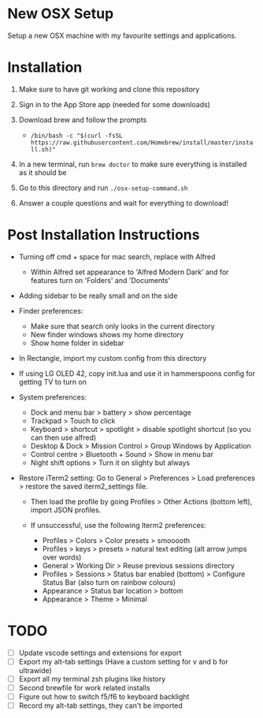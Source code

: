 # New OSX Setup
Setup a new OSX machine with my favourite settings and applications.

# Installation
1. Make sure to have git working and clone this repository 
1. Sign in to the App Store app (needed for some downloads)
1. Download brew and follow the prompts

    - ```/bin/bash -c "$(curl -fsSL https://raw.githubusercontent.com/Homebrew/install/master/install.sh)"```

1. In a new terminal, run ```brew doctor``` to make sure everything is installed as it should be
1. Go to this directory and run ```./osx-setup-command.sh```
1. Answer a couple questions and wait for everything to download! 


# Post Installation Instructions
- Turning off cmd + space for mac search, replace with Alfred
    - Within Alfred set appearance to 'Alfred Modern Dark' and for features turn on 'Folders' and 'Documents'
- Adding sidebar to be really small and on the side
- Finder preferences:
    - Make sure that search only looks in the current directory
    - New finder windows shows my home directory
    - Show home folder in sidebar
- In Rectangle, import my custom config from this directory
- If using LG OLED 42, copy init.lua and use it in hammerspoons config for getting TV to turn on

- System preferences:
    - Dock and menu bar > battery > show percentage
    - Trackpad > Touch to click
    - Keyboard > shortcut > spotlight > disable spotlight shortcut (so you can then use alfred)
    - Desktop & Dock > Mission Control > Group Windows by Application 
    - Control centre > Bluetooth + Sound > Show in menu bar
    - Night shift options > Turn it on slighty but always

- Restore iTerm2 setting:
Go to General > Preferences > Load preferences > restore the saved iterm2_settings file.
    - Then load the profile by going Profiles > Other Actions (bottom left), import JSON profiles. 

    - If unsuccessful, use the following Iterm2 preferences:
        - Profiles > Colors > Color presets > smooooth
        - Profiles > keys > presets > natural text editing (alt arrow jumps over words) 
        - General > Working Dir > Reuse previous sessions directory
        - Profiles > Sessions > Status bar enabled (bottom) > Configure Status Bar (also turn on rainbow colours)
        - Appearance > Status bar location > bottom
        - Appearance > Theme > Minimal


# TODO
- [ ] Update vscode settings and extensions for export
- [ ] Export my alt-tab settings (Have a custom setting for v and b for ultrawide)
- [ ] Export all my terminal zsh plugins like history
- [ ] Second brewfile for work related installs
- [ ] Figure out how to switch f5/f6 to keyboard backlight
- [ ] Record my alt-tab settings, they can't be imported
